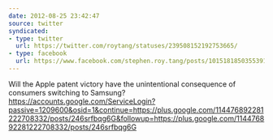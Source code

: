 ```yaml
---
date: 2012-08-25 23:42:47
source: twitter
syndicated:
- type: twitter
  url: https://twitter.com/roytang/statuses/239508152192753665/
- type: facebook
  url: https://www.facebook.com/stephen.roy.tang/posts/10151818503553912
---
```


Will the Apple patent victory have the unintentional consequence of consumers switching to Samsung? https://accounts.google.com/ServiceLogin?passive=1209600&osid=1&continue=https://plus.google.com/114476892281222708332/posts/246srfbqg6G&followup=https://plus.google.com/114476892281222708332/posts/246srfbqg6G